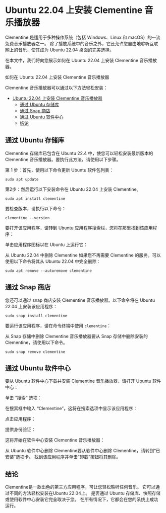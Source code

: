 # Ubuntu 22.04 上安装 Clementine 音乐播放器

Clementine 是适用于多种操作系统（包括 Windows、Linux 和 macOS）的一流免费音乐播放器之一。
除了播放系统中的音乐之外，它还允许您自由地聆听互联网上的音乐，使其成为 Ubuntu 22.04 桌面的完美选择。

在本文中，我们将向您展示如何在 Ubuntu 22.04 上安装 Clementine 音乐播放器。

如何在 Ubuntu 22.04 上安装 Clementine 音乐播放器

Clementine 音乐播放器可以通过以下方法轻松安装：

- [Ubuntu 22.04 上安装 Clementine 音乐播放器](#ubuntu-2204-上安装-clementine-音乐播放器)
    - [通过 Ubuntu 存储库](#通过-ubuntu-存储库)
    - [通过 Snap 商店](#通过-snap-商店)
    - [通过 Ubuntu 软件中心](#通过-ubuntu-软件中心)
    - [结论](#结论)

## 通过 Ubuntu 存储库

Clementine 存储库已包含在 Ubuntu 22.4 中，使您可以轻松安装最新版本的 Clementine 音乐播放器。要执行此方法，请使用以下步骤。

第 1 步：首先，使用以下命令更新 Ubuntu 软件包列表：

```shell
sudo apt update
```

第2步：然后运行以下安装命令在 Ubuntu 22.04 上安装 Clementine。

```shell
sudo apt install clementine
```

要检查版本，请执行以下命令：

```shell
clementine --version
```

要打开该应用程序，请转到 Ubuntu 应用程序搜索栏，您将在那里找到该应用程序：

单击应用程序图标以在 Ubuntu 上运行它：

从 Ubuntu 22.04 中删除 Clementine 如果您不再需要 Clementine 的服务，可以使用以下命令将其从 Ubuntu 22.04 中完全删除：

```shell
sudo apt remove --autoremove clementine
```

## 通过 Snap 商店

您还可以通过 snap 商店安装 Clementine 音乐播放器。以下命令将在 Ubuntu 22.04 上安装该应用程序：

```shell
sudo snap install clementine
```

要运行该应用程序，请在命令终端中使用 `clementine`：

从 Snap 存储中删除 Clementine 音乐播放器要从 Snap 存储中删除安装的 Clementine，请使用以下命令。

```shell
sudo snap remove clementine
```

## 通过 Ubuntu 软件中心

要从 Ubuntu 软件中心下载并安装 Clementine 音乐播放器，请打开 Ubuntu 软件中心：

单击 “搜索” 选项：

在搜索框中输入 “Clementine”，这将在搜索选项中显示该应用程序：

点击应用程序：

提供身份验证：

这将开始在软件中心安装 Clementine 音乐播放器：

从 Ubuntu 软件中心删除 Clementine要从软件中心删除 Clementine，请转到“已安装”选项卡。
找到该应用程序并单击“卸载”按钮将其删除。

## 结论

Clementine是一款出色的第三方应用程序，可让您轻松聆听任何音乐。
它可以通过不同的方法轻松安装在Ubuntu 22.04上。
是否通过 Ubuntu 存储库、快照存储或使用软件中心安装它完全取决于您。
在所有情况下，它都会在您的系统上成功运行。
